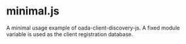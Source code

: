 # minimal.js

A minimal usage example of oada-client-discovery-js. A fixed module variable is
used as the client registration database.
